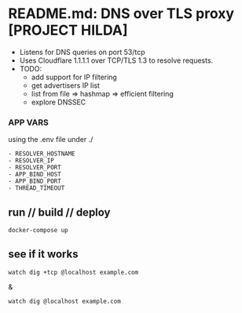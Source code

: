 # README.md: DNS over TLS proxy [PROJECT HILDA]

- Listens for DNS queries on port 53/tcp
- Uses Cloudflare 1.1.1.1 over TCP/TLS 1.3 to resolve requests.
- TODO: 
    - add support for IP filtering
    - get advertisers IP list
    - list from file => hashmap => efficient filtering
    - explore DNSSEC

### APP VARS

using the .env file under ./

    - RESOLVER_HOSTNAME
    - RESOLVER_IP
    - RESOLVER_PORT
    - APP_BIND_HOST
    - APP_BIND_PORT
    - THREAD_TIMEOUT

## run // build // deploy

```
docker-compose up
```

## see if it works

```
watch dig +tcp @localhost example.com
```
& 


```
watch dig @localhost example.com
```
